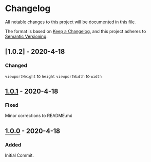 # Changelog

All notable changes to this project will be documented in this file.

The format is based on [Keep a Changelog](https://keepachangelog.com/en/1.0.0/), and this project adheres to [Semantic Versioning](https://semver.org/spec/v2.0.0.html).


## [1.0.2] - 2020-4-18

### Changed

`viewportHeight` to  `height`
`viewportWidth` to `width`


## [1.0.1] - 2020-4-18

### Fixed

Minor corrections to README.md

## [1.0.0] - 2020-4-18

### Added

Initial Commit.

[1.0.1]: https://github.com/phollyer/elm-responsive-ui/compare/1.0.1...1.0.2
[1.0.1]: https://github.com/phollyer/elm-responsive-ui/compare/1.0.0...1.0.1
[1.0.0]: https://github.com/phollyer/elm-responsive-ui/releases/tag/1.0.0

